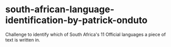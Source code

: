 # south-african-language-identification-by-patrick-onduto
 Challenge to identify which of South Africa's 11 Official languages a piece of text is written in.

